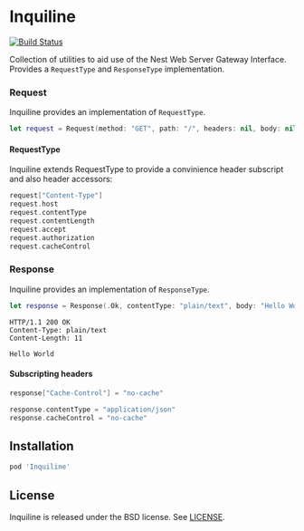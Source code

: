 # Inquiline

[![Build Status](http://img.shields.io/travis/nestproject/Inquiline/master.svg?style=flat)](https://travis-ci.org/nestproject/Inquiline)

Collection of utilities to aid use of the Nest Web Server Gateway Interface.
Provides a `RequestType` and `ResponseType` implementation.

### Request

Inquiline provides an implementation of `RequestType`.

```swift
let request = Request(method: "GET", path: "/", headers: nil, body: nil)
```

#### RequestType

Inquiline extends RequestType to provide a convinience header subscript and
also header accessors:

```swift
request["Content-Type"]
request.host
request.contentType
request.contentLength
request.accept
request.authorization
request.cacheControl
```

### Response

Inquiline provides an implementation of `ResponseType`.

```swift
let response = Response(.Ok, contentType: "plain/text", body: "Hello World")
```

```http
HTTP/1.1 200 OK
Content-Type: plain/text
Content-Length: 11

Hello World
```

#### Subscripting headers

```swift
response["Cache-Control"] = "no-cache"
```
```swift
response.contentType = "application/json"
response.cacheControl = "no-cache"
```

## Installation

```ruby
pod 'Inquiline'
```

## License

Inquiline is released under the BSD license. See [LICENSE](LICENSE).

